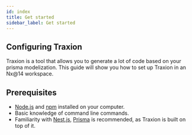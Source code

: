 ```yaml
---
id: index
title: Get started
sidebar_label: Get started
---
```


## Configuring Traxion

Traxion is a tool that allows you to generate a lot of code based on your prisma modelization. This guide will show you how to set up Traxion in an Nx@14 workspace.

## Prerequisites

- [Node.js](https://nodejs.org/) and [npm](https://www.npmjs.com/) installed on your computer.
- Basic knowledge of command line commands.
- Familiarity with [Nest.js](https://nestjs.com/), [Prisma](https://www.prisma.io/) is recommended, as Traxion is built on top of it.
